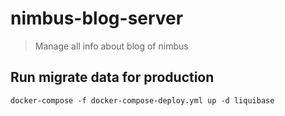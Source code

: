 # nimbus-blog-server
> Manage all info about blog of nimbus

## Run migrate data for production
```shell script
docker-compose -f docker-compose-deploy.yml up -d liquibase
```